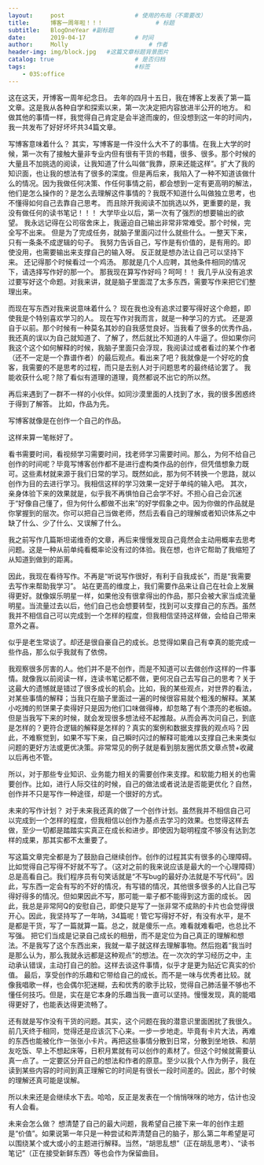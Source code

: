 ```yaml
---
layout:     post   				    # 使用的布局（不需要改）
title:      博客一周年啦！！！ 				# 标题
subtitle:   BlogOneYear #副标题
date:       2019-04-17 				# 时间
author:     Molly 						# 作者
header-img: img/block.jpg 	#这篇文章标题背景图片
catalog: true 						# 是否归档
tags:								#标签
    - 03S:office
---
```


这在这天，开博客一周年纪念日。
去年的四月十五日，我在博客上发表了第一篇文章。这是我从各种自学和探索以来，第一次决定把内容放进半公开的地方。
和做其他的事情一样，我觉得自己肯定是会半途而废的，但没想到这一年的时间内，我一共发布了好好坏坏共34篇文章。

写博客意味着什么？
其实，写博客是一件没什么大不了的事情。在我上大学的时候，第一次有了接触大量非专业内但有很有干货的书籍，很多、很多。那个时候的大量且不加挑选的阅读，让我知道了什么叫做“我靠，原来还能这样”。扩大了我的知识面，也让我的想法有了很多的深度。但是再后来，我陷入了一种不知道该做什么的情况。因为我做任何决策、作任何事情之前，都会想到一定有更高明的解法，他们是怎么操作的？是怎么去理解这件事情的？我既不知道什么叫做独立思考，也不懂得如何自己去靠自己思考。
而且除开我阅读不加挑选以外，更重要的是，我没有做任何的读书笔记！！！
大学毕业以后，第一次有了强烈的想要输出的欲望。
我永远记得在公司宿舍床上，我逼迫自己输出非常非常难受。那个时候，完全写不出来。
但是为了完成任务，就脑子里面闪过什么就些什么。一整天下来，只有一条条不成逻辑的句子。
我努力告诉自己，写作是有价值的，是有用的。即使没用，也需要输出来支撑自己的输入呀。
反正就是想办法让自己可以坚持下来。
还记得那个时候看过一个鸡汤。
那就是几个人应聘，其他条件相同的情况下，请选择写作好的那一个。
那我现在算写作好吗？呵呵！！
我几乎从没有追求过要写好这个命题。对我来讲，就是脑子里面混了太多东西，需要写作来把它们整理出来。

而现在写东西对我来说意味着什么？
现在我也没有追求过要写得好这个命题，即使我是个特别喜欢学习的人。
现在写作对我而言，就是一种学习的方式。
还是源自于以前。那个时候有一种莫名其妙的自我感觉良好。当我看了很多的优秀作品，我还真的误以为自己就知道了、了解了，然后就比不知道的人牛逼了。但如果你问我这个这个如何解释的时候，我脑子里面只会浮现，我阅读过或者看过的某个作者（还不一定是一个靠谱作者）的最后观点。看出来了吧？我就像是一个好吃的食客，我需要的不是思考的过程，而只是去别人对于问题思考的最终结论罢了。
我能收获什么呢？除了看似有道理的道理，竟然都说不出它的所以然。

再后来遇到了一群不一样的小伙伴。如同沙漠里面的人找到了水，我的很多困惑终于得到了解答。
比如，作品为先。

写博客就像是在创作一个自己的作品。

这样来算一笔帐好了。

看书需要时间，看视频学习需要时间，找老师学习需要时间。那么，为何不给自己创作的时间呢？毕竟写博客创作都不是进行虚构类作品的创作，但凭借想象力既可。这些素材就来源于我们日常的学习。既然如此，那为何不转换一个思路，就以创作为目的去进行学习。我相信这样的学习效果一定好于单纯的输入吧。
其次，亲身体验下来的效果就是，似乎我不再惧怕自己会学不好。不担心自己会沉迷于“好像自己懂了，但为何什么都做不出来”的好学假象之中。因为你做的作品就是你掌握到的层次。你可以把自己当做老师，然后去看自己的理解或者知识体系之中缺了什么、少了什么、又误解了什么。

我之前写作几篇斯坦诺维奇的文章，再后来慢慢发现自己竟然会主动用概率去思考问题。这是一种从前单纯看概率论没有过的体验。我在想，也许它帮助了我缩短了从知道到做到的距离。

因此，我现在看待写作。不再是“听说写作很好，有利于自我成长”，而是“我需要去写作来帮助我学习”。
站在更高的维度上，我们需要作品来让自己在社会上发展得更好。就像娱乐明星一样，如果他没有很拿得出的作品，那只会被大家当成流量明星。当流量过去以后，他们自己也会想要转型，找到可以支撑自己的东西。虽然我并不相信自己可以完成到一个怎样的程度，但我相信坚持这样做，会给自己带来意外之喜。

似乎是老生常谈了。却还是很自豪自己的成长。总觉得如果自己有幸真的能完成一些作品，那么似乎我就有了依傍。

我观察很多厉害的人。他们并不是不创作，而是不知道可以去做创作这样的一件事情。就像我以前阅读一样，连读书笔记都不做，更何况自己去写自己的思考？关于这最大的遗憾就是错过了很多成长的机会。比如，我的某些观点，对世界的看法，对某些事情的解释；当我只在脑子里面过一遍的时候很容易就个粗浅的解释。某某小吃摊的煎饼果子卖得好只是因为他们口味做得棒，却忽略了有个漂亮的老板娘。但是当我写下来的时候，就会发现很多想法经不起推敲。从而会再次问自己，到底是怎样的？更符合逻辑的解释是怎样的？真实的案例和数据支撑我的观点吗？因此，不难察觉到，如果不写下来，自己瞬时闪过的解释可能难以支撑自己未来类似问题的更好方法或更优决策。非常常见的例子就是看到朋友圈优质文章点赞+收藏以后再也不管。

所以，对于那些专业知识、业务能力相关的需要创作来支撑。和软能力相关的也需要创作。比如，进行人际交往的时候，自己的做法或者说法是否能更优化？自然，创作并不只是写作一种途径，却是一个很好的方式。


未来的写作计划？
对于未来我还真的做了一个创作计划。虽然我并不相信自己可以完成到一个怎样的程度，但我相信以创作为基点去学习的效果。也觉得这样去做，至少一切都是踏踏实实真正在成长和进步。即使因为聪明程度不够没有达到怎样的成果，那其实都不太重要了。

写这篇文章完全都是为了鼓励自己继续创作。创作的过程其实有很多的心理障碍。比如觉得自己写得不好就不写了。（这对之前的我来说应该是最大的一个心理障碍）总是高看自己。我们程序员有句笑话就是“不写bug的最好办法就是不写代码”。因此，写东西一定会有写的不好的情况，有写错的情况，其他很多很多的人比自己写得好得多的情况。但如果因此不写，那可能一辈子都不能得到这方面的成长。
因此，我总是非常阿Q的安慰自己，即使只是写了一张非常不成熟的卡片也会觉得很开心。因此，我坚持写了一年呐，34篇呢！管它写得好不好，有没有水平，是不是都是干货，写了一篇就算一篇。总之，就是傻乐一点。难看就难看吧，也总比不写强。
把它们当成是记录自己成长的相册，而不是定位为自己真正的理解和想法。不是我写了这个东西出来，我就一辈子就这样去理解事物。然后抱着“我当时是那么认为，那么我就永远都是这种观点”的想法。在一次次的学习经历之中，主动承认错误，主动打自己的脸。这样去谈这件事情，似乎才是更为贴近它真实的价值。
最后，享受创作的乐趣和它带给自己的成长。而不是一味与优秀者比较。就像我唱歌一样，也会偶尔犯迷糊，去和优秀的歌手比较，觉得自己肺活量不够也不懂任何技巧。但是，实在是它本身的乐趣当我一直可以坚持。慢慢发现，真的能唱得更好了，也能表达得更流畅了。

还有就是写作没有干货的问题。其实，这个问题在我的潜意识里面困扰了我很久。前几天终于相同，觉得还是应该沉下心来。一步一步地走。毕竟有卡片大法，再难的东西也能被化作一张张小卡片。再把这些事情分散到日常，分散到坐地铁、和朋友吃饭、早上不想起床等，日积月累就有可以创作的素材了。但这个时候就需要认真一点了。一定要区分开自己的想法和作者的原意。至少以我个人作为例子，我在读到某些内容的时间到真正理解它的时间是有很长一段时间差的。因此，那个时候的理解还真可能是误解。





所以未来还是会继续水下去。哈哈，反正是发表在一个悄悄咪咪的地方，估计也没有人会看。


未来会怎么做？
想清楚了自己的最大问题，我希望自己接下来一年的创作主题是“价值”。如果说第一年只是一种尝试和弄清楚自己的脑子，那么第二年希望是可以围绕某个或大或小的主题进行解释。当然，“胡思乱想”（正在胡乱思考）、“读书笔记”（正在接受新鲜东西）等也会作为保留曲目。
